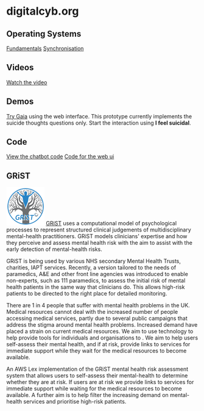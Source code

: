 # digitalcyb.org



## Operating Systems

[Fundamentals](docs/Fundamentals.pdf)
[Synchronisation](docs/Synchronisation.pdf)

## Videos

[Watch the video](https://www.youtube.com/watch?v=ssvc2FhGym8) 

## Demos

[Try Gaia](http://digitalcyb.org/#/) using the web interface. This prototype currently implements the suicide thoughts questions only. Start the interaction using **I feel suicidal**. 

## Code

[View the chatbot code](https://github.com/digital-cyborg/gaia-grist-lexbot) 
[Code for the web ui](https://github.com/digital-cyborg/aws-lex-web-ui)


## GRiST

![GRiST Logo](https://github.com/digital-cyborg/aws-lex-grist-mental-health/blob/master/images/grist-logo-tiny.png) [GRiST](https://www.egrist.org/ "GRiST Website") uses a computational model of psychological processes to represent structured clinical judgements of multidisciplinary mental-health practitioners. GRiST models clinicians' expertise and how they perceive and assess mental health risk with the aim to assist with the early detection of mental-health risks. 

GRiST is being used by various NHS secondary Mental Health Trusts, charities, IAPT services. Recently, a version tailored to the needs of paramedics, A&E and other front line agencies was introduced to enable non-experts, such as 111 paramedics, to assess the initial risk of mental health patients in the same way that clinicians do. This allows high-risk patients to be directed to the right place for detailed monitoring. 

There are 1 in 4 people that suffer with mental health problems in the UK. Medical resources cannot deal with the increased number of people accessing medical services, partly due to several public campaigns that address the stigma around mental health problems. Increased demand have placed a strain on current medical resources. We aim to use technology to help provide tools for individuals and organisations to . We aim to help users self-assess their mental health, and if at risk, provide links to services for immediate support while they wait for the medical resources to become available. 

An AWS Lex implementation of the GRiST mental health risk assessment system that allows users to self-assess their mental-health to determine whether they are at risk. If users are at risk we provide links to services for immediate support while waiting for the medical resources to become available. A further aim is to help filter the increasing demand on mental-health services and prioritise high-risk patients.
